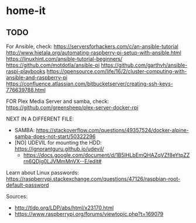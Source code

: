 # home-it

## TODO

For Ansible, check:
https://serversforhackers.com/c/an-ansible-tutorial
http://www.hietala.org/automating-raspberry-pi-setup-with-ansible.html
https://linuxhint.com/ansible-tutorial-beginners/
https://github.com/motdotla/ansible-pi
https://github.com/garthvh/ansible-raspi-playbooks
https://opensource.com/life/16/2/cluster-computing-with-ansible-and-raspberry-pi
https://confluence.atlassian.com/bitbucketserver/creating-ssh-keys-776639788.html


FOR Plex Media Server and samba, check: https://github.com/greensheep/plex-server-docker-rpi

NEXT IN A DIFFERENT FILE:
* SAMBA: https://stackoverflow.com/questions/49357524/docker-alpine-samba-does-not-start/50322296
* [NO] UDEVIL for mounting the HDD: https://ignorantguru.github.io/udevil/
    * https://docs.google.com/document/d/1B5IHLbEmQHAZqVZf8eYtpZZrn6QDjg0LJVMmMnVX--E/edit#

Learn about Linux passwords: https://raspberrypi.stackexchange.com/questions/47126/raspbian-root-default-password


Sources:
* http://tldp.org/LDP/abs/html/x23170.html
* https://www.raspberrypi.org/forums/viewtopic.php?t=169079